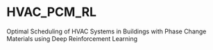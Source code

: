 # HVAC_PCM_RL
Optimal Scheduling of HVAC Systems in Buildings with Phase Change Materials using Deep Reinforcement Learning
